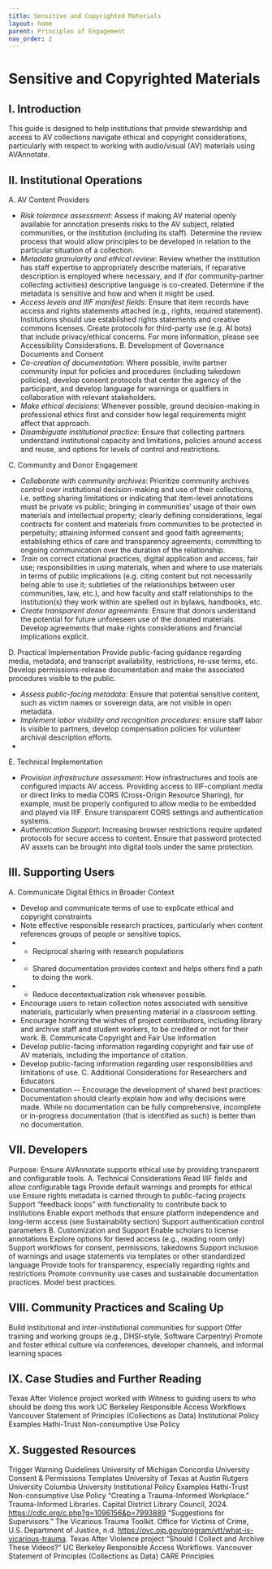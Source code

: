```yaml
---
title: Sensitive and Copyrighted Materials
layout: home
parent: Principles of Engagement
nav_order: 2
---
```

# Sensitive and Copyrighted Materials

## I. Introduction
This guide is designed to help institutions that provide stewardship and access to AV collections navigate ethical and copyright considerations, particularly with respect to working with audio/visual (AV) materials using AVAnnotate.

## II. Institutional Operations
A. AV Content Providers
- *Risk tolerance assessment*: Assess if making AV material openly available for annotation presents risks to the AV subject, related communities, or the institution (including its staff). Determine the review process that would allow principles to be developed in relation to the particular situation of a collection.
- *Metadata granularity and ethical review*: Review whether the institution has staff expertise to appropriately describe materials, if reparative description is employed where necessary, and if (for community-partner collecting activities) descriptive language is co-created. Determine if the metadata is sensitive and how and when it might be used. 
- *Access levels and IIIF manifest fields*: Ensure that item records have access and rights statements attached  (e.g., rights, required statement). Institutions should use established rights statements and creative commons licenses. Create protocols for third-party use (e.g. AI bots) that include privacy/ethical concerns. For more information, please see Accessibility Considerations.
B. Development of Governance Documents and Consent
- *Co-creation of documentation*: Where possible, invite partner community input for policies and procedures (including takedown policies), develop consent protocols that center the agency of the participant, and develop language for warnings or qualifiers in collaboration with relevant stakeholders. 
- *Make ethical decisions*: Whenever possible, ground decision-making in professional ethics first and consider how legal requirements might affect that approach.
- *Disambiguate institutional practice*: Ensure that collecting partners understand institutional capacity and limitations, policies around access and reuse, and options for levels of control and restrictions.

C. Community and Donor Engagement
- *Collaborate with community archives*: Prioritize community archives control over institutional decision-making and use of their collections, i.e. setting sharing limitations or indicating that item-level annotations must be private vs public; bringing in communities’ usage of their own materials and intellectual property; clearly defining considerations, legal contracts for content and materials from communities to be protected in perpetuity; attaining informed consent and good faith agreements; establishing ethics of care and transparency agreements; committing to ongoing communication over the duration of the relationship.
- *Train* on correct citational practices, digital application and access, fair use; responsibilities in using materials, when and where to use materials in terms of public implications (e.g. citing content but not necessarily being able to use it; subtleties of the relationships between user communities, law, etc.), and how faculty and staff relationships to the institution(s) they work within are spelled out in bylaws, handbooks, etc.
- *Create transparent donor agreements*: Ensure that donors understand the potential for future unforeseen use of the donated materials. Develop agreements that make rights considerations and financial implications explicit.

D. Practical Implementation
Provide public-facing guidance regarding media, metadata, and transcript availability, restrictions, re-use terms, etc. 
Develop permissions-release documentation and make the associated procedures visible to the public.

- *Assess public-facing metadata*: Ensure that potential sensitive content, such as victim names or sovereign data, are not visible in open metadata.
- *Implement labor visibility and recognition procedures*: ensure staff labor is visible to partners, develop compensation policies for volunteer archival description efforts.
- 
E. Technical Implementation

- *Provision infrastructure assessment*: How infrastructures and tools are configured impacts AV access. Providing access to IIIF-compliant media or direct links to media CORS (Cross-Origin Resource Sharing), for example, must be properly configured to allow media to be embedded and played via IIIF. Ensure transparent CORS settings and authentication systems.
- *Authentication Support*: Increasing browser restrictions require updated protocols for secure access to content. Ensure that password protected AV assets can be brought into digital tools under the same protection.

## III. Supporting Users 
A. Communicate Digital Ethics in Broader Context
- Develop and communicate terms of use to explicate ethical and copyright constraints
- Note effective responsible research practices, particularly when content references groups of people or sensitive topics.
- - Reciprocal sharing with research populations
- - Shared documentation provides context and helps others find a path to doing the work. 
- - Reduce decontextualization risk whenever possible. 
- Encourage users to retain collection notes associated with sensitive materials, particularly when presenting material in a classroom setting.
- Encourage honoring the wishes of project contributors, including library and archive staff and student workers, to be credited or not for their work.
B. Communicate Copyright and Fair Use Information
- Develop public-facing information regarding copyright and fair use of AV materials, including the importance of citation.
- Develop public-facing information regarding user responsibilities and limitations of use.
C. Additional Considerations for Researchers and Educators
- Documentation
-- Encourage the development of shared best practices: Documentation should clearly explain how and why decisions were made. While no documentation can be fully comprehensive, incomplete or in-progress documentation (that is identified as such) is better than no documentation.

## VII. Developers
Purpose: Ensure AVAnnotate supports ethical use by providing transparent and configurable tools.
A. Technical Considerations
Read IIIF fields and allow configurable tags
Provide default warnings and prompts for ethical use
Ensure rights metadata is carried through to public-facing projects
Support “feedback loops” with functionality to contribute back to institutions
Enable export methods that ensure platform independence and long-term access (see Sustainability section)
Support authentication control parameters
B. Customization and Support
Enable scholars to license annotations
Explore options for tiered access (e.g., reading room only)
Support workflows for consent, permissions, takedowns
Support inclusion of warnings and usage statements via templates or other standardized language
Provide tools for transparency, especially regarding rights and restrictions
Promote community use cases and sustainable documentation practices. Model best practices. 

## VIII. Community Practices and Scaling Up
Build institutional and inter-institutional communities for support
Offer training and working groups (e.g., DHSI-style, Software Carpentry)
Promote and foster ethical culture via conferences, developer channels, and informal learning spaces

## IX. Case Studies and Further Reading
Texas After Violence project worked with Witness to guiding users to who should be doing this work
UC Berkeley Responsible Access Workflows 
Vancouver Statement of Principles (Collections as Data)
Institutional Policy Examples
Hathi-Trust Non-consumptive Use Policy

## X. Suggested Resources
Trigger Warning Guidelines
University of Michigan
Concordia University
Consent & Permissions Templates
University of Texas at Austin
Rutgers University
Columbia University
Institutional Policy Examples
Hathi-Trust Non-consumptive Use Policy
“Creating a Trauma-Informed Workplace.” Trauma-Informed Libraries. Capital District Library Council, 2024. https://cdlc.org/c.php?g=1096156&p=7993889 
“Suggestions for Supervisors.” The Vicarious Trauma Toolkit. Office for Victims of Crime, U.S. Department of Justice, n.d. https://ovc.ojp.gov/program/vtt/what-is-vicarious-trauma. 
Texas After Violence project “Should I Collect and Archive These Videos?”
UC Berkeley Responsible Access Workflows. 
Vancouver Statement of Principles (Collections as Data)
CARE Principles






